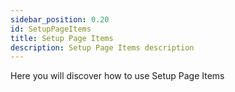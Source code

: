 ```yaml
---
sidebar_position: 0.20
id: SetupPageItems
title: Setup Page Items
description: Setup Page Items description
---
```



Here you will discover how to use Setup Page Items